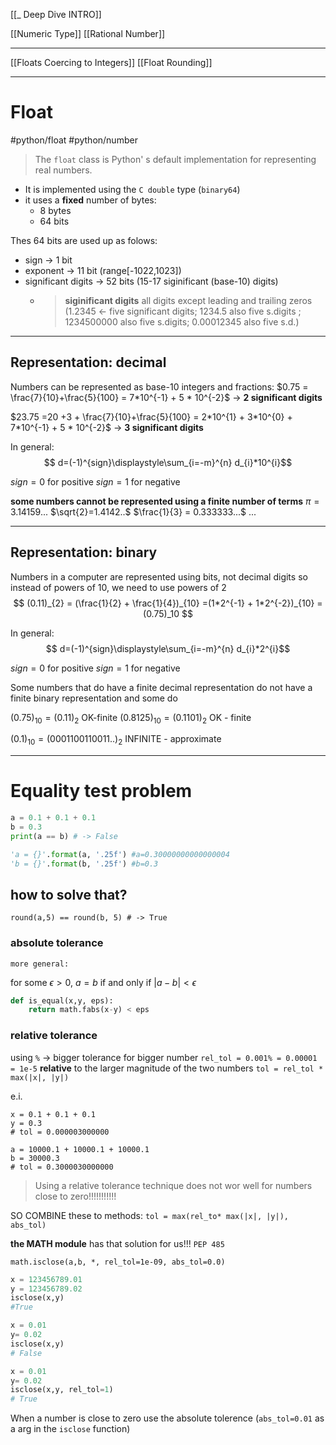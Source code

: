 
[[_ Deep Dive INTRO]]

[[Numeric Type]]
[[Rational Number]]

---

[[Floats Coercing to Integers]]
[[Float Rounding]]

---

# Float
#python/float   #python/number 

>The `float` class is Python' s default implementation for representing real numbers.

- It is implemented using the `C double` type (`binary64`)
- it uses a __fixed__ number of bytes:
	- 8 bytes
	- 64 bits

Thes 64 bits are used up as folows:
- sign -> 1 bit
- exponent -> 11 bit (range[-1022,1023])
- significant digits -> 52 bits (15-17 siginificant (base-10) digits)
	- >__siginificant digits__ all digits except leading and trailing zeros   (1.2345 <- five significant digits;  1234.5 also five s.digits ; 1234500000 also five s.digits;  0.00012345 also five s.d.)  

---
## Representation: decimal
Numbers can be represented as base-10 integers and fractions:
$0.75 = \frac{7}{10}+\frac{5}{100} = 7*10^{-1} + 5 * 10^{-2}$ -> __2 significant digits__

$23.75 =20 +3 + \frac{7}{10}+\frac{5}{100} = 2*10^{1} + 3*10^{0} + 7*10^{-1} + 5 * 10^{-2}$ -> __3 significant digits__


In general:
$$
d=(-1)^{sign}\displaystyle\sum_{i=-m}^{n} d_{i}*10^{i}$$

$sign = 0$ for positive
$sign=1$ for negative


__some numbers cannot be represented using a finite number of terms__
$\pi=3.14159...$
$\sqrt{2}=1.4142..$
$\frac{1}{3} = 0.333333...$
...

---
## Representation: binary
Numbers in a computer are represented using bits, not decimal digits
so
instead of powers of 10, we need to use powers of 2
$$
(0.11)_{2} = (\frac{1}{2} + \frac{1}{4})_{10} =(1*2^{-1} + 1*2^{-2})_{10} = (0.75)_10
$$


In general:
$$
d=(-1)^{sign}\displaystyle\sum_{i=-m}^{n} d_{i}*2^{i}$$

$sign = 0$ for positive
$sign=1$ for negative


Some numbers that do have a finite decimal representation do not have a finite binary representation and some do

$(0.75)_{10} = (0.11)_{2}$ OK-finite
$(0.8125)_{10} = (0.1101)_{2}$ OK - finite

$(0.1)_{10} = (0 0011 0011 0011 ..)_{2}$ INFINITE - approximate

----
# Equality test problem

```py
a = 0.1 + 0.1 + 0.1
b = 0.3
print(a == b) # -> False

'a = {}'.format(a, '.25f') #a=0.30000000000000004 
'b = {}'.format(b, '.25f') #b=0.3
```

## how to solve that?
`round(a,5) == round(b, 5) # -> True`

### absolute tolerance
	more general:
for some $\epsilon > 0$, $a=b$ if and only if $|a-b| < \epsilon$

```py
def is_equal(x,y, eps):
	return math.fabs(x-y) < eps
```


### relative tolerance
using `%`  -> bigger tolerance for bigger number
`rel_tol = 0.001% = 0.00001 = 1e-5`
__relative__ to the larger magnitude of the two numbers
`tol = rel_tol * max(|x|, |y|)`

e.i.
```
x = 0.1 + 0.1 + 0.1
y = 0.3
# tol = 0.000003000000

a = 10000.1 + 10000.1 + 10000.1
b = 30000.3
# tol = 0.3000030000000
```

> Using a relative tolerance technique does not wor well for numbers close to zero!!!!!!!!!!!


SO COMBINE these to methods:
`tol = max(rel_to* max(|x|, |y|),  abs_tol)`

__the MATH module__ has that solution for us!!! `PEP 485`

`math.isclose(a,b, *, rel_tol=1e-09, abs_tol=0.0)`

```py
x = 123456789.01
y = 123456789.02
isclose(x,y)
#True

x = 0.01
y= 0.02
isclose(x,y)
# False

x = 0.01
y= 0.02
isclose(x,y, rel_tol=1)
# True
```


When a number is close to zero use the absolute tolerence (`abs_tol=0.01` as a arg in the `isclose` function)



